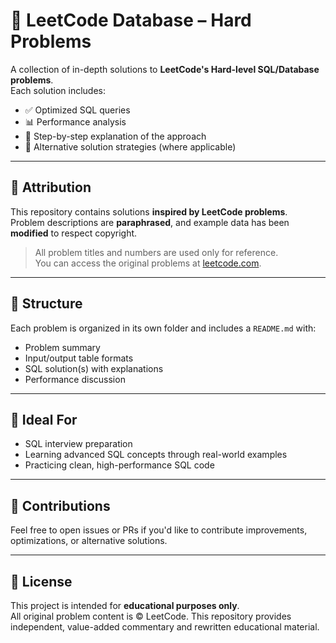 # 💾 LeetCode Database – Hard Problems

A collection of in-depth solutions to **LeetCode's Hard-level SQL/Database problems**.  
Each solution includes:

- ✅ Optimized SQL queries
- 📊 Performance analysis
- 🧠 Step-by-step explanation of the approach
- 🔁 Alternative solution strategies (where applicable)

---

## 📌 Attribution

This repository contains solutions **inspired by LeetCode problems**.  
Problem descriptions are **paraphrased**, and example data has been **modified** to respect copyright.

> All problem titles and numbers are used only for reference.  
> You can access the original problems at [leetcode.com](https://leetcode.com/problemset/database/).

---

## 📂 Structure

Each problem is organized in its own folder and includes a `README.md` with:

- Problem summary  
- Input/output table formats  
- SQL solution(s) with explanations  
- Performance discussion

---

## 🚀 Ideal For

- SQL interview preparation
- Learning advanced SQL concepts through real-world examples
- Practicing clean, high-performance SQL code

---

## 🙌 Contributions

Feel free to open issues or PRs if you'd like to contribute improvements, optimizations, or alternative solutions.

---

## 📎 License

This project is intended for **educational purposes only**.  
All original problem content is © LeetCode. This repository provides independent, value-added commentary and rewritten educational material.
